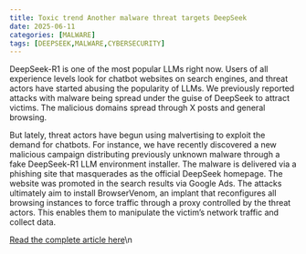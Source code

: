 ```yaml
---
title: Toxic trend Another malware threat targets DeepSeek
date: 2025-06-11
categories: [MALWARE]
tags: [DEEPSEEK,MALWARE,CYBERSECURITY]
---
```


DeepSeek-R1 is one of the most popular LLMs right now. Users of all experience levels look for chatbot websites on search engines, and threat actors have started abusing the popularity of LLMs. We previously reported attacks with malware being spread under the guise of DeepSeek to attract victims. The malicious domains spread through X posts and general browsing.

But lately, threat actors have begun using malvertising to exploit the demand for chatbots. For instance, we have recently discovered a new malicious campaign distributing previously unknown malware through a fake DeepSeek-R1 LLM environment installer. The malware is delivered via a phishing site that masquerades as the official DeepSeek homepage. The website was promoted in the search results via Google Ads. The attacks ultimately aim to install BrowserVenom, an implant that reconfigures all browsing instances to force traffic through a proxy controlled by the threat actors. This enables them to manipulate the victim’s network traffic and collect data.

[Read the complete article here](https://securelist.com/browservenom-mimicks-deepseek-to-use-malicious-proxy/115728/)\n